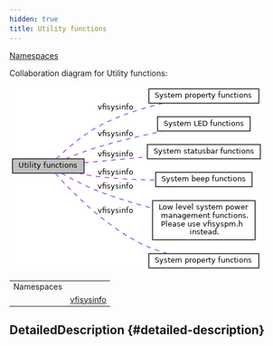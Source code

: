 ```yaml
---
hidden: true
title: Utility functions
---
```


[Namespaces](#namespaces)

Collaboration diagram for Utility functions:

![](group__util.png)

|            |                                                          |
|------------|----------------------------------------------------------|
| Namespaces |                                                          |
|            | <a href="namespacevfisysinfo.md">vfisysinfo</a> |

## DetailedDescription {#detailed-description}
